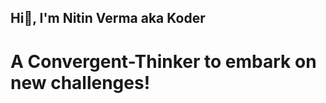 ##                                           Hi👋, I'm Nitin Verma aka Koder


#                                   A Convergent-Thinker to embark on new challenges!


<!--
**AmKoder/AmKoder** is a ✨ _special_ ✨ repository because its `README.md` (this file) appears on your GitHub profile.

Here are some ideas to get you started:

- 🔭 I’m currently working on Bharat Intern
- 🌱 I’m currently learning DSA With Python
- 👯 I’m looking to collaborate on Development Projects
- 🤔 I’m looking for help with ...
- 💬 Ask me about ...
- 📫 How to reach me: ...
- 😄 Pronouns: ...
- ⚡ Fun fact: ...
-->
